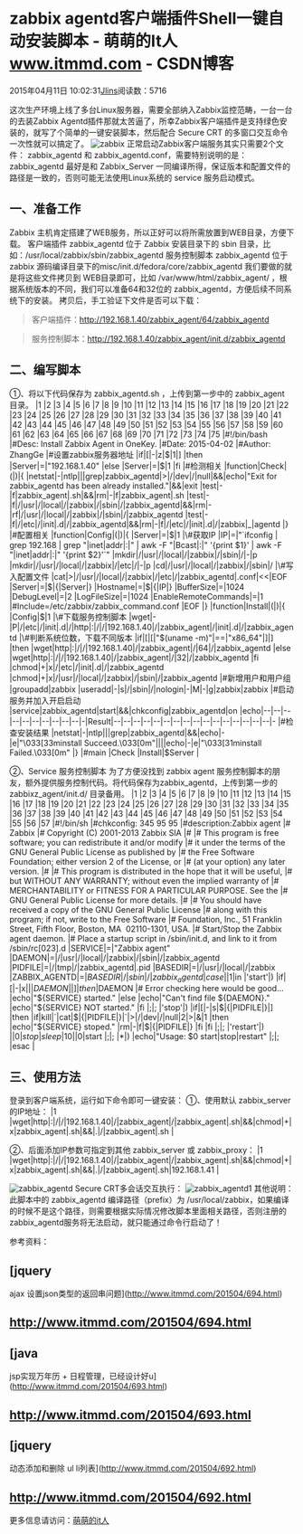 
# zabbix agentd客户端插件Shell一键自动安装脚本 - 萌萌的It人 www.itmmd.com - CSDN博客


2015年04月11日 10:02:31[Jlins](https://me.csdn.net/dyllove98)阅读数：5716


这次生产环境上线了多台Linux服务器，需要全部纳入Zabbix监控范畴，一台一台的去装Zabbix Agentd插件那就太苦逼了，所幸Zabbix客户端插件是支持绿色安装的，就写了个简单的一键安装脚本，然后配合 Secure CRT 的多窗口交互命令一次性就可以搞定了。
![zabbix](http://static.zhangge.net/wp-content/uploads/2015/01/zabbix.png)
正常启动Zabbix客户端服务其实只需要2个文件： zabbix_agentd 和 zabbix_agentd.conf，需要特别说明的是：zabbix_agentd 最好是和 Zabbix_Server 一同编译所得，保证版本和配置文件的路径是一致的，否则可能无法使用Linux系统的 service 服务启动模式。

## 一、准备工作
Zabbix 主机肯定搭建了WEB服务，所以正好可以将所需放置到WEB目录，方便下载。
客户端插件 zabbix_agentd 位于 Zabbix 安装目录下的 sbin 目录，比如：/usr/local/zabbix/sbin/zabbix_agentd
服务控制脚本 zabbix_agentd 位于 zabbix 源码编译目录下的misc/init.d/fedora/core/zabbix_agentd
我们要做的就是将这些文件拷贝到 WEB目录即可，比如 /var/www/html/zabbix_agent/ ，根据系统版本的不同，我们可以准备64和32位的 zabbix_agentd，方便后续不同系统下的安装。
拷贝后，手工验证下文件是否可以下载：
> 客户端插件：http://192.168.1.40/zabbix_agent/64/zabbix_agentd

> 服务控制脚本：http://192.168.1.40/zabbix_agent/init.d/zabbix_agentd

## 二、编写脚本
①、将以下代码保存为 zabbix_agentd.sh ，上传到第一步中的 zabbix_agent 目录。
|1
|2
|3
|4
|5
|6
|7
|8
|9
|10
|11
|12
|13
|14
|15
|16
|17
|18
|19
|20
|21
|22
|23
|24
|25
|26
|27
|28
|29
|30
|31
|32
|33
|34
|35
|36
|37
|38
|39
|40
|41
|42
|43
|44
|45
|46
|47
|48
|49
|50
|51
|52
|53
|54
|55
|56
|57
|58
|59
|60
|61
|62
|63
|64
|65
|66
|67
|68
|69
|70
|71
|72
|73
|74
|75
|\#!/bin/bash
|\#Desc: Install Zabbix Agent in OneKey.
|\#Date: 2015-04-02
|\#Author: ZhangGe
|\#设置zabbix服务器地址
|if|[|-|z|$|1|]
|then
|Server|=|"192.168.1.40"
|else
|Server|=|$|1
|fi
|\#检测相关
|function|Check|(|)|{
|netstat|-|ntlp|||grep|zabbix_agentd|>|/|dev|/|null|&&|echo|"Exit for zabbix_agentd has been already installed."|&&|exit
|test|-|f|zabbix_agent|.sh|&&|rm|-|f|zabbix_agent|.sh
|test|-|f|/|usr|/|local|/|zabbix|/|sbin|/|zabbix_agentd|&&|rm|-|rf|/|usr|/|local|/|zabbix|/|sbin|/|zabbix_agentd
|test|-|f|/|etc|/|init|.d|/|zabbix_agentd|&&|rm|-|f|/|etc|/|init|.d|/|zabbix|_|agentd
|}
|\#配置相关
|function|Config|(|)|{
|Server|=|$|1
|\#获取IP
|IP|=|"`ifconfig | grep 192.168 | grep "|inet|addr|:|" | awk -F "|Bcast|:|" '{print $1}' | awk -F "|inet|addr|:|" '{print $2}'`"
|mkdir|/|usr|/|local|/|zabbix|/|sbin|/|-|p
|mkdir|/|usr|/|local|/|zabbix|/|etc|/|-|p
|cd|/|usr|/|local|/|zabbix|/|sbin|/
|\#写入配置文件
|cat|>|/|usr|/|local|/|zabbix|/|etc|/|zabbix_agentd|.conf|<<|EOF
|Server|=|$|{|Server|}
|Hostname|=|$|{|IP|}
|BufferSize|=|1024
|DebugLevel|=|2
|LogFileSize|=|1024
|EnableRemoteCommands|=|1
|\#Include=/etc/zabbix/zabbix_command.conf
|EOF
|}
|function|Install|(|)|{
|Config|$|1
|\#下载服务控制脚本
|wget|-|P|/|etc|/|init|.d|/|http|:|/|/|192.168.1.40|/|zabbix_agent|/|init|.d|/|zabbix_agentd
|\#判断系统位数，下载不同版本
|if|[|[|"$(uname -m)"|==|"x86_64"|]|]
|then
|wget|http|:|/|/|192.168.1.40|/|zabbix_agent|/|64|/|zabbix_agentd
|else
|wget|http|:|/|/|192.168.1.40|/|zabbix_agent|/|32|/|zabbix_agentd
|fi
|chmod|+|x|/|etc|/|init|.d|/|zabbix_agentd
|chmod|+|x|/|usr|/|local|/|zabbix|/|sbin|/|zabbix_agentd
|\#新增用户和用户组
|groupadd|zabbix
|useradd|-|s|/|sbin|/|nologin|-|M|-|g|zabbix|zabbix
|\#启动服务并加入开启启动
|service|zabbix_agentd|start|&&|chkconfig|zabbix_agentd|on
|echo|--|--|--|--|--|--|--|--|--|--|-|Result|--|--|--|--|--|--|--|--|--|--|--|--|--|--|--|--|-
|\#检查安装结果
|netstat|-|ntlp|||grep|zabbix_agentd|&&|echo|-|e|"\033[33minstall Succeed.\033[0m"||||echo|-|e|"\033[31minstall Failed.\033[0m"
|}
|\#main
|Check
|Install|$Server
|

②、Service 服务控制脚本
为了方便没找到 zabbix agent 服务控制脚本的朋友，额外提供服务控制代码。将代码保存为zabbix_agentd，上传到第一步的 zabbixz_agent/init.d/ 目录备用。
|1
|2
|3
|4
|5
|6
|7
|8
|9
|10
|11
|12
|13
|14
|15
|16
|17
|18
|19
|20
|21
|22
|23
|24
|25
|26
|27
|28
|29
|30
|31
|32
|33
|34
|35
|36
|37
|38
|39
|40
|41
|42
|43
|44
|45
|46
|47
|48
|49
|50
|51
|52
|53
|54
|55
|56
|57
|\#!/bin/sh
|\#chkconfig:
 345 95 95
|\#description:Zabbix
 agent
|\#
 Zabbix
|\#
 Copyright (C) 2001-2013 Zabbix SIA
|\#
|\#
 This program is free software; you can redistribute it and/or modify
|\#
 it under the terms of the GNU General Public License as published by
|\#
 the Free Software Foundation; either version 2 of the License, or
|\#
 (at your option) any later version.
|\#
|\#
 This program is distributed in the hope that it will be useful,
|\#
 but WITHOUT ANY WARRANTY; without even the implied warranty of
|\#
 MERCHANTABILITY or FITNESS FOR A PARTICULAR PURPOSE. See the
|\#
 GNU General Public License for more details.
|\#
|\#
 You should have received a copy of the GNU General Public License
|\#
 along with this program; if not, write to the Free Software
|\#
 Foundation, Inc., 51 Franklin Street, Fifth Floor, Boston, MA  02110-1301, USA.
|\#
 Start/Stop the Zabbix agent daemon.
|\#
 Place a startup script in /sbin/init.d, and link to it from /sbin/rc[023].d
|SERVICE|=|"Zabbix
 agent"
|DAEMON|=|/|usr|/|local|/|zabbix|/|sbin|/|zabbix_agentd
|PIDFILE|=|/|tmp|/|zabbix_agentd|.pid
|BASEDIR|=|/|usr|/|local|/|zabbix
|ZABBIX_AGENTD|=|$BASEDIR|/|sbin|/|zabbix_agentd
|case|$|1|in
|'start'|)
|if|[|-|x|$|{|DAEMON|}|]
|then
|$DAEMON
|\#
 Error checking here would be good...
|echo|"${SERVICE}
 started."
|else
|echo|"Can't
 find file ${DAEMON}."
|echo|"${SERVICE}
 NOT started."
|fi
|;|;
|'stop'|)
|if|[|-|s|$|{|PIDFILE|}|]
|then
|if|kill|`|cat|$|{|PIDFILE|}|`|>|/|dev|/|null|2|>|&|1
|then
|echo|"${SERVICE}
 stoped."
|rm|-|f|$|{|PIDFILE|}
|fi
|fi
|;|;
|'restart'|)
|$|0|stop
|sleep|10
|$|0|start
|;|;
|*|)
|echo|"Usage:
 $0 start|stop|restart"
|;|;
|esac
|


## 三、使用方法
登录到客户端系统，运行如下命令即可一键安装：
①、使用默认 zabbix_server 的IP地址：
|1
|wget|http|:|/|/|192.168.1.40|/|zabbix_agent|/|zabbix_agent|.sh|&&|chmod|+|x|zabbix_agent|.sh|&&|.|/|zabbix_agent|.sh
|

②、后面添加IP参数可指定到其他 zabbix_server 或 zabbix_proxy：
|1
|wget|http|:|/|/|192.168.1.40|/|zabbix_agent|/|zabbix_agent|.sh|&&|chmod|+|x|zabbix_agent|.sh|&&|.|/|zabbix_agent|.sh|192.168.1.41
|

![zabbix_agentd](http://static.zhangge.net/wp-content/uploads/2015/04/zabbix_agentd.png)
Secure CRT多会话交互执行：
![zabbix_agentd1](http://static.zhangge.net/wp-content/uploads/2015/04/zabbix_agentd1.png)
其他说明：此脚本中的 zabbix_agentd 编译路径（prefix）为 /usr/local/zabbix，如果编译的时候不是这个路径，则需要根据实际情况修改脚本里面相关路径，否则注册的zabbix_agentd服务将无法启动，就只能通过命令行启动了！

参考资料：



## [jquery
 ajax 设置json类型的返回串问题](http://www.itmmd.com/201504/694.html)
## http://www.itmmd.com/201504/694.html
## [java
 jsp实现万年历 + 日程管理，已经设计好u](http://www.itmmd.com/201504/693.html)
## http://www.itmmd.com/201504/693.html

## [jquery
 动态添加和删除 ul li列表](http://www.itmmd.com/201504/692.html)
## http://www.itmmd.com/201504/692.html
更多信息请访问：[萌萌的it人](http://www.itmmd.com/)



